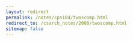 ```yaml
---
layout: redirect
permalink: /notes/cps104/twoscomp.html
redirect_to: /csarch_notes/2000/twoscomp.html
sitemap: false
---
```

